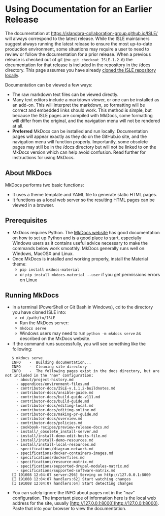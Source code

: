 <!--- PAGE_TITLE --->

# Using Documentation for an Earlier Release

The documentation at https://islandora-collaboration-group.github.io/ISLE/ will always correspond to the latest release.  While the ISLE maintainers suggest always running the latest release to ensure the most up-to-date production environment, some situations may require a user to need to review or follow the documentation for a prior release.  When a previous release is checked out of git (ex: `git checkout ISLE-1.2.0`) the documentation for that release is included in the repository in the /docs directory.  This page assumes you have already [cloned the ISLE repository locally](/install/install-local-new/#step-2-setup-git-project-repositories).

Documentation can be viewed a few ways:

  - The raw markdown text files can be viewed directly.
  - Many text editors include a markdown viewer, or one can be installed as an add-on.  This will interpret the markdown, so formatting will be correct and embedded links should work.  This method is simple, but because the ISLE pages are compiled with MkDocs, some formatting will differ from the original, and the navigation menu will not be rendered at all.
  - **Preferred** MkDocs can be installed and run locally.  Documentation pages will appear exactly as they do on the GitHub.io site, and the navigation menu will function properly.  Importantly, some obsolete pages may still be in the /docs directory but will not be linked to on the MkDocs version which can help avoid confusion. Read further for instructions for using MkDocs.

## About MkDocs

MkDocs performs two basic functions:  
  - It uses a theme template and YAML file to generate static HTML pages.
  - It functions as a local web server so the resulting HTML pages can be viewed in a browser.

## Prerequisites

  - MkDocs requires Python.  The [MkDocs website](https://www.mkdocs.org/) has good documentation on how to set up Python and is a good place to start, especially Windows users as it contains useful advice necessary to make the commands below work smoothly.  MkDocs generally runs well on Windows, MacOSX and Linux.
  - Once MkDocs is installed and working properly, install the Material theme:
    - `pip install mkdocs-material`
    - or `pip install mkdocs-material --user` if you get permissions errors on Linux

## Running MkDocs

  - In a terminal (PowerShell or Git Bash in Windows), cd to the directory you have cloned ISLE into:
    - `cd /path/to/ISLE`
    - Run the MkDocs server:
    - `mkdocs serve`
    - Windows users may need to run `python -m mkdocs serve` as described on the MkDocs website.
  - If the command runs successfully, you will see something like the following:

```
   $ mkdocs serve 
   INFO    -  Building documentation...
   INFO    -  Cleaning site directory 
   INFO    -  The following pages exist in the docs directory, but are not included in the "nav" configuration:
     - about/project-history.md
     - appendices/environment-files.md
     - contributor-docs/ISLE-v.1.1.2-buildnotes.md
     - contributor-docs/ansible-guide.md
     - contributor-docs/build-guide-v111.md
     - contributor-docs/build-guide.md
     - contributor-docs/editing-local.md
     - contributor-docs/editing-online.md
     - contributor-docs/making-pr-guide.md
     - contributor-docs/overview.md
     - contributor-docs/policies.md
     - cookbook-recipes/preview-release-docs.md
     - install/_obsolete_install-server.md
     - install/install-demo-edit-hosts-file.md
     - install/install-demo-resources.md
     - install/install-local-resources.md
     - specifications/diagram-network.md
     - specifications/docker-containers-images.md
     - specifications/dockerfiles.md
     - specifications/resource-matrix.md
     - specifications/supported-drupal-modules-matrix.md
     - specifications/supported-software-matrix.md 
   [I 191008 12:04:07 server:296] Serving on http://127.0.0.1:8000
   [I 191008 12:04:07 handlers:62] Start watching changes
   [I 191008 12:04:07 handlers:64] Start detecting changes
```

 - You can safely ignore the INFO about pages not in the "nav" configuration.  The important piece of information here is the local web address for the site, usually [http://127.0.0.1:8000](http://127.0.0.1:8000). Paste that into your browser to view the documentation.